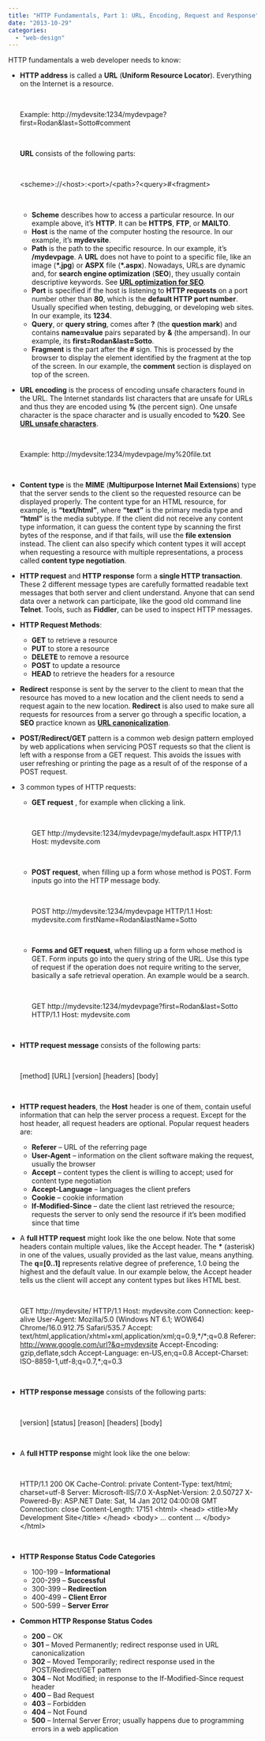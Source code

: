 ```yaml
---
title: "HTTP Fundamentals, Part 1: URL, Encoding, Request and Response"
date: "2013-10-29"
categories: 
  - "web-design"
---
```


HTTP fundamentals a web developer needs to know:

- **HTTP address** is called a **URL** (**Uniform Resource Locator**). Everything on the Internet is a resource.
    
     
    
    Example: http://mydevsite:1234/mydevpage?first=Rodan&last=Sotto#comment
    
     
    
    **URL** consists of the following parts:
    
     
    
    <scheme\>://<host\>:<port\>/<path\>?<query\>#<fragment\>
    
     
    
    - **Scheme** describes how to access a particular resource. In our example above, it’s **HTTP**. It can be **HTTPS**, **FTP**, or **MAILTO**.
    - **Host** is the name of the computer hosting the resource. In our example, it’s **mydevsite**.
    - **Path** is the path to the specific resource. In our example, it’s **/mydevpage**. A **URL** does not have to point to a specific file, like an image (**\*.jpg**) or **ASPX** file (**\*.aspx**). Nowadays, URLs are dynamic and, for **search engine optimization** (**SEO**), they usually contain descriptive keywords. See [**URL optimization for SEO**](http://blog.woorank.com/2013/05/url-optimization-5-best-practices-for-seo/)_._
    - **Port** is specified if the host is listening to **HTTP requests** on a port number other than **80**, which is the **default HTTP port number**. Usually specified when testing, debugging, or developing web sites. In our example, its **1234**.
    - **Query**, or **query string**, comes after **?** (the **question mark**) and contains **name=value** pairs separated by **&** (the ampersand). In our example, its **first=Rodan&last=Sotto**.
    - **Fragment** is the part after the **#** sign. This is processed by the browser to display the element identified by the fragment at the top of the screen. In our example, the **comment** section is displayed on top of the screen.

- **URL encoding** is the process of encoding unsafe characters found in the URL. The Internet standards list characters that are unsafe for URLs and thus they are encoded using **%** (the percent sign). One unsafe character is the space character and is usually encoded to **%20**. See [**URL unsafe characters**](http://www.blooberry.com/indexdot/html/topics/urlencoding.htm).
    
     
    
    Example: http://mydevsite:1234/mydevpage/my%20file.txt
    
     
    
- **Content type** is the **MIME** (**Multipurpose Internet Mail Extensions**) type that the server sends to the client so the requested resource can be displayed properly. The content type for an HTML resource, for example, is **“text/html”**, where **“text”** is the primary media type and **“html”** is the media subtype. If the client did not receive any content type information, it can guess the content type by scanning the first bytes of the response, and if that fails, will use the **file extension** instead. The client can also specify which content types it will accept when requesting a resource with multiple representations, a process called **content type negotiation**.

- **HTTP request** and **HTTP response** form a **single HTTP transaction**. These 2 different message types are carefully formatted readable text messages that both server and client understand. Anyone that can send data over a network can participate, like the good old command line **Telnet**. Tools, such as **Fiddler**, can be used to inspect HTTP messages.

- **HTTP Request Methods**:
    - **GET** to retrieve a resource
    - **PUT** to store a resource
    - **DELETE** to remove a resource
    - **POST** to update a resource
    - **HEAD** to retrieve the headers for a resource

- **Redirect** response is sent by the server to the client to mean that the resource has moved to a new location and the client needs to send a request again to the new location. **Redirect** is also used to make sure all requests for resources from a server go through a specific location, a **SEO** practice known as **[URL canonicalization](http://www.mattcutts.com/blog/seo-advice-url-canonicalization/)**.

- **POST/Redirect/GET** pattern is a common web design pattern employed by web applications when servicing POST requests so that the client is left with a response from a GET request. This avoids the issues with user refreshing or printing the page as a result of of the response of a POST request.

- 3 common types of HTTP requests:
    - **GET request** , for example when clicking a link.
        
         
        
        GET http://mydevsite:1234/mydevpage/mydefault.aspx HTTP/1.1
        Host: mydevsite.com
        
         
        
    - **POST request**, when filling up a form whose method is POST. Form inputs go into the HTTP message body.
        
         
        
        POST http://mydevsite:1234/mydevpage HTTP/1.1
        Host: mydevsite.com
        firstName=Rodan&lastName=Sotto
        
         
        
    - **Forms and GET request**, when filling up a form whose method is GET. Form inputs go into the query string of the URL. Use this type of request if the operation does not require writing to the server, basically a safe retrieval operation. An example would be a search.
        
         
        
        GET http://mydevsite:1234/mydevpage?first=Rodan&last=Sotto HTTP/1.1
        Host: mydevsite.com
        
         
        
- **HTTP request message** consists of the following parts:
    
     
    
    \[method\] \[URL\] \[version\]
    \[headers\]
    \[body\]
    
     
    
- **HTTP request headers**, the **Host** header is one of them, contain useful information that can help the server process a request. Except for the host header, all request headers are optional. Popular request headers are:
    - **Referer** – URL of the referring page
    - **User-Agent** – information on the client software making the request, usually the browser
    - **Accept** – content types the client is willing to accept; used for content type negotiation
    - **Accept-Language** – languages the client prefers
    - **Cookie** – cookie information
    - **If-Modified-Since** – date the client last retrieved the resource; requests the server to only send the resource if it’s been modified since that time

- A **full HTTP request** might look like the one below. Note that some headers contain multiple values, like the Accept header. The **\*** (asterisk) in one of the values, usually provided as the last value, means anything. The **q=\[0..1\]** represents relative degree of preference, 1.0 being the highest and the default value. In our example below, the Accept header tells us the client will accept any content types but likes HTML best.
    
     
    
    GET http://mydevsite/ HTTP/1.1
    Host: mydevsite.com
    Connection: keep-alive
    User-Agent: Mozilla/5.0 (Windows NT 6.1; WOW64) Chrome/16.0.912.75 Safari/535.7
    Accept: text/html,application/xhtml+xml,application/xml;q=0.9,\*/\*;q=0.8
    Referer: http://www.google.com/url?&q=mydevsite
    Accept-Encoding: gzip,deflate,sdch
    Accept-Language: en-US,en;q=0.8
    Accept-Charset: ISO-8859-1,utf-8;q=0.7,\*;q=0.3
    
     
    
- **HTTP response message** consists of the following parts:
    
     
    
    \[version\] \[status\] \[reason\]
    \[headers\]
    \[body\]
    
     
    
- A **full HTTP response** might look like the one below:
    
     
    
    HTTP/1.1 200 OK
    Cache-Control: private
    Content-Type: text/html; charset=utf-8
    Server: Microsoft-IIS/7.0
    X-AspNet-Version: 2.0.50727
    X-Powered-By: ASP.NET
    Date: Sat, 14 Jan 2012 04:00:08 GMT
    Connection: close
    Content-Length: 17151
    <html\>
    <head\>
    <title\>My Development Site</title\>
    </head\>
    <body\>
    ... content ...
    </body\>
    </html\>
    
     
    
- **HTTP Response Status Code Categories**
    - 100-199 – **Informational**
    - 200-299 – **Successful**
    - 300-399 – **Redirection**
    - 400-499 – **Client Error**
    - 500-599 – **Server Error**

- **Common HTTP Response Status Codes**
    - **200** – OK
    - **301** – Moved Permanently; redirect response used in URL canonicalization
    - **302** – Moved Temporarily; redirect response used in the POST/Redirect/GET pattern
    - **304** – Not Modified; in response to the If-Modified-Since request header
    - **400** – Bad Request
    - **403** – Forbidden
    - **404** – Not Found
    - **500** – Internal Server Error; usually happens due to programming errors in a web application

